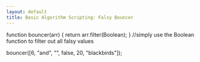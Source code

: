 ```yaml
---
layout: default
title: Basic Algorithm Scripting: Falsy Bouncer
---
```

function bouncer(arr) {
    return arr.filter(Boolean);
} //simply use the Boolean function to filter out all falsy values

bouncer([6, "and", "", false, 20, "blackbirds"]);
